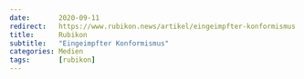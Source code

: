 ```yaml
---
date:       2020-09-11
redirect:   https://www.rubikon.news/artikel/eingeimpfter-konformismus
title:      Rubikon
subtitle:   "Eingeimpfter Konformismus"
categories: Medien
tags:       [rubikon]
---
```

